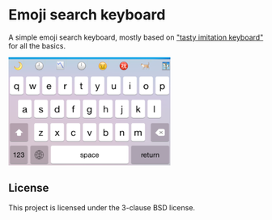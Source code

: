 # Emoji search keyboard

A simple emoji search keyboard, mostly based on ["tasty imitation keyboard"][1] for all the basics.

<img width="320px" src="./Screenshot-Portrait.png"></img>

## License

This project is licensed under the 3-clause BSD license.

[1]: https://github.com/archagon/tasty-imitation-keyboard

